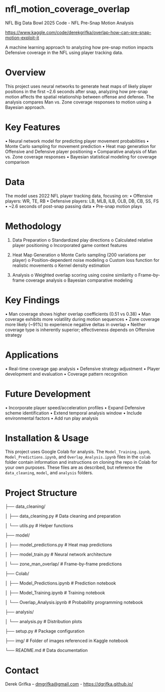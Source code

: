 # nfl_motion_coverage_overlap
NFL Big Data Bowl 2025 Code - NFL Pre-Snap Motion Analysis

https://www.kaggle.com/code/derekgrifka/overlap-how-can-pre-snap-motion-exploit-it

A machine learning approach to analyzing how pre-snap motion impacts Defensive coverage in the NFL using player tracking data.

# Overview

This project uses neural networks to generate heat maps of likely player positions in the first ~2.6 seconds after snap, analyzing how pre-snap motion affects the spatial relationship between offense and defense. The analysis compares Man vs. Zone coverage responses to motion using a Bayesian approach.

# Key Features

•	Neural network model for predicting player movement probabilities
•	Monte Carlo sampling for movement prediction
•	Heat map generation for Offensive and Defensive player positioning
•	Comparative analysis of Man vs. Zone coverage responses
•	Bayesian statistical modeling for coverage comparison

# Data

The model uses 2022 NFL player tracking data, focusing on:
•	Offensive players: WR, TE, RB
•	Defensive players: LB, MLB, ILB, OLB, DB, CB, SS, FS
•	~2.6 seconds of post-snap passing data
•	Pre-snap motion plays

# Methodology

1.	Data Preparation 
o	Standardized play directions
o	Calculated relative player positioning
o	Incorporated game context features

2.	Heat Map Generation 
o	Monte Carlo sampling (200 variations per player)
o	Position-dependent noise modeling
o	Custom loss function for realistic movements
o	Kernel density estimation

3.	Analysis 
o	Weighted overlap scoring using cosine similarity
o	Frame-by-frame coverage analysis
o	Bayesian comparative modeling

# Key Findings

•	Man coverage shows higher overlap coefficients (0.51 vs 0.38)
•	Man coverage exhibits more volatility during motion sequences
•	Zone coverage more likely (~91%) to experience negative deltas in overlap
•	Neither coverage type is inherently superior; effectiveness depends on Offensive strategy

# Applications

•	Real-time coverage gap analysis
•	Defensive strategy adjustment
•	Player development and evaluation
•	Coverage pattern recognition

# Future Development

•	Incorporate player speed/acceleration profiles
•	Expand Defensive scheme identification
•	Extend temporal analysis window
•	Include environmental factors
•	Add run play analysis

# Installation & Usage

This project uses Google Colab for analysis. The `Model_Training.ipynb`, `Model_Predictions.ipynb`, and `Overlap_Analysis.ipynb` files in the `colab` folder contain information and instructions on cloning the repo in Colab for your own purposes. These files are as described, but reference the `data_cleaning`, `model`, and `analysis` folders.

# Project Structure

├── data_cleaning/

│   ├── data_cleaning.py         # Data cleaning and preparation

│   └── utils.py                 # Helper functions

├── model/

│   ├── model_predictions.py       # Heat map predictions

│   ├── model_train.py            # Neural network architecture

│   └── zone_man_overlap/         # Frame-by-frame predictions

├── Colab/

│   ├── Model_Predictions.ipynb       # Prediction notebook

│   ├── Model_Training.ipynb         # Training notebook

│   └── Overlap_Analysis.ipynb       # Probability programming notebook

├── analysis/

│   └── analysis.py       # Distribution plots

├── setup.py                    # Package configuration

├── img/  # Folder of images referenced in Kaggle notebook

└── README.md                   # Data documentation

# Contact

Derek Grifka – dmgrifka@gmail.com - https://dgrifka.github.io/
